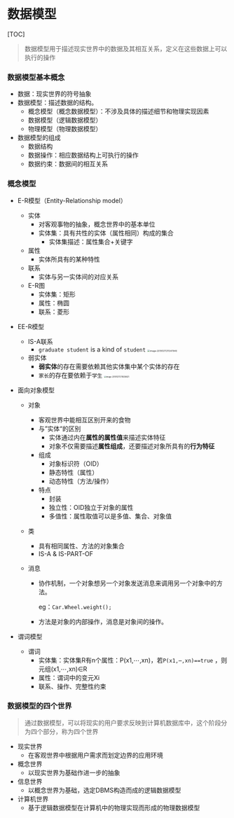 # 数据模型

[TOC]

> 数据模型用于描述现实世界中的数据及其相互关系，定义在这些数据上可以执行的操作

### 数据模型基本概念

+ 数据：现实世界的符号抽象
+ 数据模型：描述数据的结构。
  + 概念模型（概念数据模型）：不涉及具体的描述细节和物理实现因素
  + 数据模型（逻辑数据模型）
  + 物理模型（物理数据模型）
+ 数据模型的组成
  + 数据结构
  + 数据操作：相应数据结构上可执行的操作
  + 数据约束：数据间的相互关系

### 概念模型

+ E-R模型（Entity-Relationship model）
  + 实体
    + 对客观事物的抽象，概念世界中的基本单位
    + 实体集：具有共性的实体（属性相同）构成的集合
      + 实体集描述：属性集合+关键字
  + 属性
    + 实体所具有的某种特性
  + 联系
    + 实体与另一实体间的对应关系
  + E-R图
    + 实体集：矩形
    + 属性：椭圆
    + 联系：菱形
  
+ EE-R模型
  + IS-A联系
    + `graduate student` is a kind of `student`           <img src="C:\Users\lenovo\AppData\Roaming\Typora\typora-user-images\image-20191217211347849.png" alt="image-20191217211347849" style="zoom:35%;" />
  + 弱实体
    + **弱实体**的存在需要依赖其他实体集中某个实体的存在
    + `家长`的存在要依赖于`学生`             	   		 <img src="C:\Users\lenovo\AppData\Roaming\Typora\typora-user-images\image-20191217211609821.png" alt="image-20191217211609821" style="zoom:30%;" /> 
  
+ 面向对象模型
  + 对象
    + 客观世界中能相互区别开来的食物
    + 与”实体“的区别
      + 实体通过内在**属性的属性值**来描述实体特征
      + 对象不仅需要描述**属性组成**，还要描述对象所具有的**行为特征**
    + 组成
      + 对象标识符（OID）
      + 静态特性（属性）
      + 动态特性（方法/操作）
    + 特点
      + 封装
      + 独立性：OID独立于对象的属性
      + 多值性：属性取值可以是多值、集合、对象值
    
  + 类
  
    + 具有相同属性、方法的对象集合
    + IS-A & IS-PART-OF
  
  + 消息
  
    + 协作机制，一个对象想另一个对象发送消息来调用另一个对象中的方法。
  
      eg：`Car.Wheel.weight();`
  
    + 方法是对象的内部操作，消息是对象间的操作。
  
+ 谓词模型

  + 谓词
    + 实体集：实体集R有n个属性：P(x1,⋯,xn)，若`P(x1,⋯,xn)==true` ，则元组(x1,⋯,xn)∈R
    + 属性：谓词中的变元Xi
    + 联系、操作、完整性约束

### 数据模型的四个世界

> 通过数据模型，可以将现实的用户要求反映到计算机数据库中，这个阶段分为四个部分，称为四个世界

+ 现实世界
  + 在客观世界中根据用户需求而划定边界的应用环境
+ 概念世界
  + 以现实世界为基础作进一步的抽象
+ 信息世界
  + 以概念世界为基础，选定DBMS构造而成的逻辑数据模型
+ 计算机世界
  + 基于逻辑数据模型在计算机中的物理实现而形成的物理数据模型
